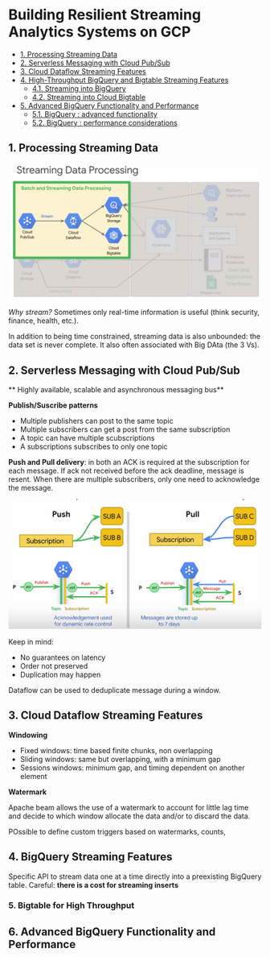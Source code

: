 # Building Resilient Streaming Analytics Systems on GCP

- [1. Processing Streaming Data](#1-processing-streaming-data)
- [2. Serverless Messaging with Cloud Pub/Sub](#2-serverless-messaging-with-cloud-pubsub)
- [3. Cloud Dataflow Streaming Features](#3-cloud-dataflow-streaming-features)
- [4. High-Throughput BigQuery and Bigtable Streaming Features](#4-high-throughput-bigquery-and-bigtable-streaming-features)
  - [4.1. Streaming into BigQuery](#41-streaming-into-bigquery)
  - [4.2. Streaming into Cloud Bigtable](#42-streaming-into-cloud-bigtable)
- [5. Advanced BigQuery Functionality and Performance](#5-advanced-bigquery-functionality-and-performance)
  - [5.1. BigQuery : advanced functionality](#51-bigquery--advanced-functionality)
  - [5.2. BigQuery : performance considerations](#52-bigquery--performance-considerations)

## 1. Processing Streaming Data
![](/assets/04-Building_Resilient_Streaming_Analytics_Systems_on_GCP/04-Building_Resilient_Streaming_Analytics_Systems_on_GCP_streaming_data.png)

*Why stream?* Sometimes only real-time information is useful (think security, finance, health, etc.).

In addition to being time constrained, streaming data is also unbounded: the data set is never complete. It also often associated with Big DAta (the 3 Vs).



## 2. Serverless Messaging with Cloud Pub/Sub

** Highly available, scalable and asynchronous messaging bus**

**Publish/Suscribe patterns**

* Multiple publishers can post to the same topic
* Multiple subscribers can get a post from the same subscription
* A topic can have multiple scubscriptions
* A subscriptions subscribes to only one topic

**Push and Pull delivery**: in both an ACK is required at the subscription for each message. If ack not received before the ack deadline, message is resent. When there are multiple subscribers, only one need to acknowledge the message.

![](/assets/04-Building_Resilient_Streaming_Analytics_Systems_on_GCP/04-Building_Resilient_Streaming_Analytics_Systems_on_GCP_push_pull.png)

Keep in mind:

* No guarantees on latency
* Order not preserved
* Duplication may happen

Dataflow can be used to deduplicate message during a window.

## 3. Cloud Dataflow Streaming Features

**Windowing**

* Fixed windows: time based finite chunks, non overlapping
* Sliding windows: same but overlapping, with a minimum gap
* Sessions windows: minimum gap, and timing dependent on another element

**Watermark**

Apache beam allows the use of a watermark to account for little lag time and decide to which window allocate the data and/or to discard the data.

POssible to define custom triggers based on watermarks, counts, 

## 4. BigQuery Streaming Features

Specific API to stream data one at a time directly into a preexisting BigQuery table. Careful: **there is a cost for streaming inserts**




### 5. Bigtable for High Throughput

## 6. Advanced BigQuery Functionality and Performance
